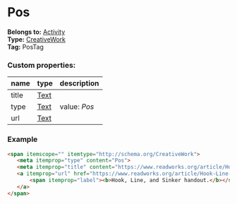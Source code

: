 # Pos

**Belongs to:** [Activity](../activity.md)  
**Type:** [CreativeWork](http://schema.org/CreativeWork)  
**Tag:** PosTag
 
### Custom properties:

|name|type|description|
|----|----|-----------|
|title|[Text](http://schema.org/Text)||
|type|[Text](http://schema.org/Text)|value: _Pos_|
|url|[Text](http://schema.org/Text)||

### Example

```html
<span itemscope="" itemtype="http://schema.org/CreativeWork">
   <meta itemprop="type" content="Pos">
   <meta itemprop="title" content="https://www.readworks.org/article/Hook-Line-and-Sinker/3425c43c-2064-40be-9a71-ce7cfa41820b#!articleTab:content/">
   <a itemprop="url" href="https://www.readworks.org/article/Hook-Line-and-Sinker/3425c43c-2064-40be-9a71-ce7cfa41820b#!articleTab:content/" target="_blank" title="https://www.readworks.org/article/Hook-Line-and-Sinker/3425c43c-2064-40be-9a71-ce7cfa41820b#!articleTab:content/">
       <span itemprop="label"><b>Hook, Line, and Sinker handout.</b></span> 
   </a> 
</span>
```
